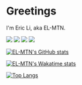 # Greetings
I'm Eric Li, aka EL-MTN.

![](https://img.shields.io/badge/OS-Darwin-informational?style=flat&logo=apple&logoColor=white&color=2bbc8a)
![](https://img.shields.io/badge/Code-TS-informational?style=flat&logo=typescript&logoColor=white&color=2bbc8a)
![](https://img.shields.io/badge/Code-JS-informational?style=flat&logo=javascript&logoColor=white&color=2bbc8a)
![](https://img.shields.io/badge/Editor-VS%20Code-informational?style=flat&logo=visualstudiocode&logoColor=white&color=2bbc8a)

[![EL-MTN's GitHub stats](https://github-readme-stats.vercel.app/api?username=EL-MTN)](https://github.com/anuraghazra/github-readme-stats)

[![EL-MTN's Wakatime stats](https://github-readme-stats.vercel.app/api/wakatime?username=ELMTN)](https://github.com/anuraghazra/github-readme-stats)

[![Top Langs](https://github-readme-stats.vercel.app/api/top-langs/?username=ELMTN)](https://github.com/anuraghazra/github-readme-stats)
